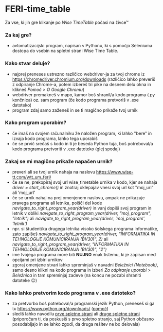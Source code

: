 # FERI-time_table
 Za vse, ki jih gre klikanje po *Wise TimeTable* počasi na živce™


### Za kaj gre?
  - avtomatizacijski program, napisan v Pythonu, ki s pomočjo Seleniuma dostopa do vsebin na spletni strani Wise Time Table. 


### Kako stvar deluje?
  - najprej preneses ustrezno različico webdriver-ja za tvoj chrome iz https://chromedriver.chromium.org/downloads (različico lahko preveriš z odpiranje Chrome-a, potem izbereš tri pike na desnem delu okna in klikneš *Pomoč > O Google Chromu*)
  - webdriver premakneš v mapo, kamor boš shranil/a kodo programa (.py končnica) oz. sam program (če kodo programa pretvoriš v .exe datoteko)
  - program zdaj samo zaženeš in se ti magično prikaže tvoj urnik

### Kako program uporabim?
  - če imaš na svojem računalniku že naložen program, ki lahko "bere" in izvaja kodo programa, lahko tega uporabiš
  - če se prvič srečaš s kodo in ti je beseda Python tuja, boš potreboval/a kodo programa pretvoriti v .exe datoteko (glej spodaj)

### Zakaj se mi magično prikaže napačen urnik?
  - preveri ali se tvoj urnik nahaja na naslovu https://www.wise-tt.com/wtt_um_feri/
  - če se ne, prekopiraj svoj url wise_timetable urnika v kodo, kjer se nahaja  *driver = start_chrome()* in znotraj oklepajav vnesi svoj url kot "moj_url" ali 'moj_url'
  - če se urnik nahaj na prej omenjenem naslovu, ampak ne prikazuje pravega programa ali letnika, poišči del kode  *navigate_to_right_program_year(driver)*  in vanj dopiši svoj program in letnik v obliki  *navigate_to_right_program_year(driver, "moj_program", "letnik")* ali  *navigate_to_right_program_year(driver, 'moj_program', 'letnik')*
  - npr. si študent/ka drugega letnika visoko šolskega programa informatike, zato zapišeš  *navigate_to_right_program_year(driver, "INFORMATIKA IN TEHNOLOGIJE KOMUNICIRANJA (BV30)", 2)*  ali *navigate_to_right_program_year(driver, "INFORMATIKA IN TEHNOLOGIJE KOMUNICIRANJA (BV30)", "2")*
  - ime tvojega programa more biti **NUJNO** enak tistemu, ki je zapisan med opcijami pri izbiri urnikov
  - zgoraj omenjene stvari lahko spreminjaš v navadni *Beležnici (Notebook)*, samo desno klikni na kodo programa in izberi  *Za odpiranje uporabi > Beležnica* in tam spreminjaj zadeve (na koncu ne pozabi shraniti datoteke 😉)

### Kako lahko pretvorim kodo programa v .exe datoteko?
  - za pretvorbo boš potreboval/a programski jezik Python, preneseš si ga tu https://www.python.org/downloads/ ([pomoč](https://www.youtube.com/watch?v=i-MuSAwgwCU))
  - slediš lahko navodilu [prve spletne strani](https://www.geeksforgeeks.org/convert-python-script-to-exe-file/) ali [druge spletne strani](https://nitratine.net/blog/post/convert-py-to-exe/) (priporočam ti, da poskusiš s prvo spletno stranjo, saj Python občasno posodabljajo in se lahko zgodi, da druga rešitev ne bo delovala)
